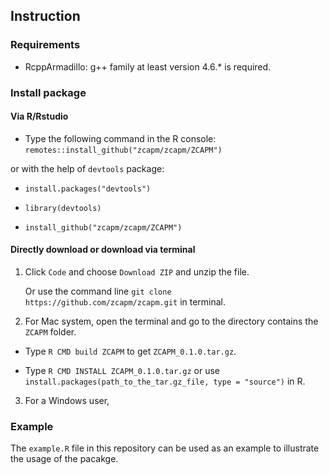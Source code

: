 ## Instruction
### Requirements
* RcppArmadillo: g++ family at least version 4.6.* is required.

### Install package
#### Via R/Rstudio

* Type the following command in the R console: `remotes::install_github("zcapm/zcapm/ZCAPM")`

or with the help of `devtools` package:

* `install.packages("devtools")`

* `library(devtools)`
 
* `install_github("zcapm/zcapm/ZCAPM")`

#### Directly download or download via terminal

1. Click `Code` and choose `Download ZIP` and unzip the file. 
   
   Or use the command line `git clone https://github.com/zcapm/zcapm.git` in terminal. 

2. For Mac system, open the terminal and go to the directory contains the `ZCAPM` folder. 

* Type `R CMD build ZCAPM` to get `ZCAPM_0.1.0.tar.gz`.

* Type `R CMD INSTALL ZCAPM_0.1.0.tar.gz` or use `install.packages(path_to_the_tar.gz_file, type = "source")` in R.

3. For a Windows user, 


### Example
The `example.R` file in this repository can be used as an example to illustrate the usage of the pacakge.

<!--
**zcapm/zcapm** is a ✨ _special_ ✨ repository because its `README.md` (this file) appears on your GitHub profile.
-->
